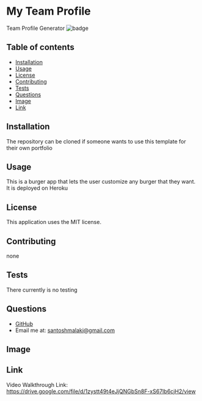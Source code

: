 # My Team Profile

Team Profile Generator
![badge](https://img.shields.io/static/v1?label=license&message=MIT&color=green)

## Table of contents

- [Installation](#installation)
- [Usage](#usage)
- [License](#license)
- [Contributing](#contributing)
- [Tests](#tests)
- [Questions](#questions)
- [Image](#image)
- [Link](#link) 

## Installation

The repository can be cloned if someone wants to use this template for their own portfolio

## Usage

This is a burger app that lets the user customize any burger that they want. It is deployed on Heroku

## License

This application uses the MIT license.

## Contributing

none

## Tests

There currently is no testing

## Questions

- [GitHub](https://github.com/smalakidev)
- Email me at: santoshmalaki@gmail.com

## Image



## Link

Video Walkthrough Link:   https://drive.google.com/file/d/1zystt49t4eJjQNGbSn8F-xS67Ib6cjH2/view


